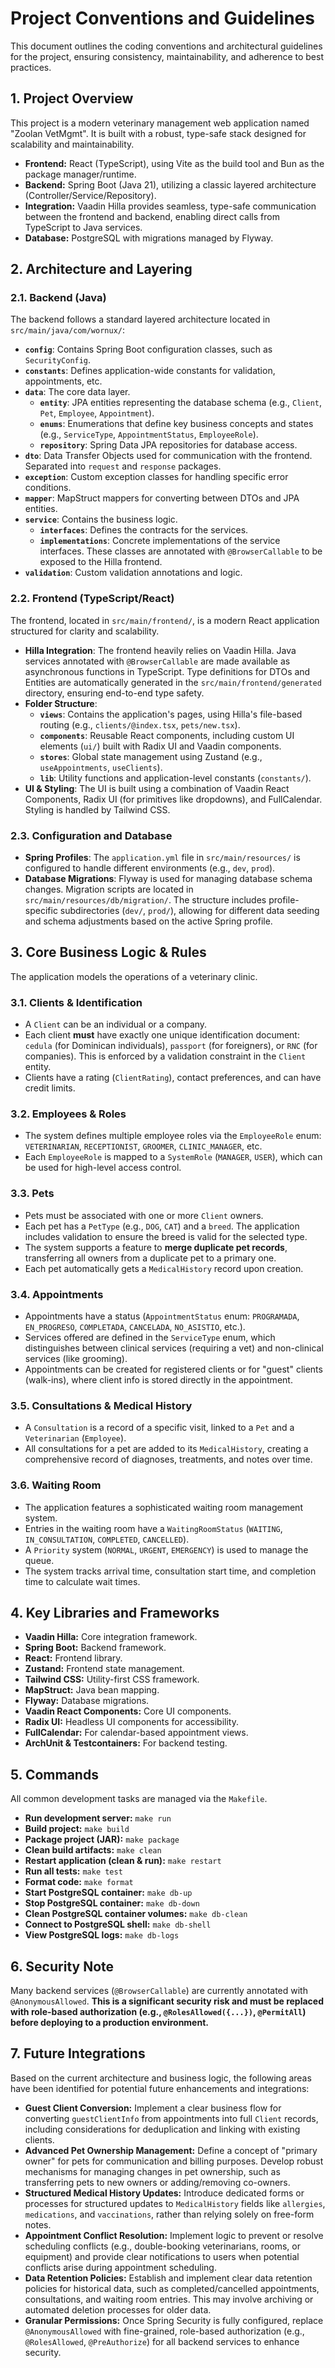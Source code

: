# Project Conventions and Guidelines

This document outlines the coding conventions and architectural guidelines for the project, ensuring consistency, maintainability, and adherence to best practices.

## 1. Project Overview

This project is a modern veterinary management web application named "Zoolan VetMgmt". It is built with a robust, type-safe stack designed for scalability and maintainability.

-   **Frontend:** React (TypeScript), using Vite as the build tool and Bun as the package manager/runtime.
-   **Backend:** Spring Boot (Java 21), utilizing a classic layered architecture (Controller/Service/Repository).
-   **Integration:** Vaadin Hilla provides seamless, type-safe communication between the frontend and backend, enabling direct calls from TypeScript to Java services.
-   **Database:** PostgreSQL with migrations managed by Flyway.

## 2. Architecture and Layering

### 2.1. Backend (Java)

The backend follows a standard layered architecture located in `src/main/java/com/wornux/`:

-   **`config`**: Contains Spring Boot configuration classes, such as `SecurityConfig`.
-   **`constants`**: Defines application-wide constants for validation, appointments, etc.
-   **`data`**: The core data layer.
    -   **`entity`**: JPA entities representing the database schema (e.g., `Client`, `Pet`, `Employee`, `Appointment`).
    -   **`enums`**: Enumerations that define key business concepts and states (e.g., `ServiceType`, `AppointmentStatus`, `EmployeeRole`).
    -   **`repository`**: Spring Data JPA repositories for database access.
-   **`dto`**: Data Transfer Objects used for communication with the frontend. Separated into `request` and `response` packages.
-   **`exception`**: Custom exception classes for handling specific error conditions.
-   **`mapper`**: MapStruct mappers for converting between DTOs and JPA entities.
-   **`service`**: Contains the business logic.
    -   **`interfaces`**: Defines the contracts for the services.
    -   **`implementations`**: Concrete implementations of the service interfaces. These classes are annotated with `@BrowserCallable` to be exposed to the Hilla frontend.
-   **`validation`**: Custom validation annotations and logic.

### 2.2. Frontend (TypeScript/React)

The frontend, located in `src/main/frontend/`, is a modern React application structured for clarity and scalability.

-   **Hilla Integration**: The frontend heavily relies on Vaadin Hilla. Java services annotated with `@BrowserCallable` are made available as asynchronous functions in TypeScript. Type definitions for DTOs and Entities are automatically generated in the `src/main/frontend/generated` directory, ensuring end-to-end type safety.
-   **Folder Structure**:
    -   **`views`**: Contains the application's pages, using Hilla's file-based routing (e.g., `clients/@index.tsx`, `pets/new.tsx`).
    -   **`components`**: Reusable React components, including custom UI elements (`ui/`) built with Radix UI and Vaadin components.
    -   **`stores`**: Global state management using Zustand (e.g., `useAppointments`, `useClients`).
    -   **`lib`**: Utility functions and application-level constants (`constants/`).
-   **UI & Styling**: The UI is built using a combination of Vaadin React Components, Radix UI (for primitives like dropdowns), and FullCalendar. Styling is handled by Tailwind CSS.

### 2.3. Configuration and Database

-   **Spring Profiles**: The `application.yml` file in `src/main/resources/` is configured to handle different environments (e.g., `dev`, `prod`).
-   **Database Migrations**: Flyway is used for managing database schema changes. Migration scripts are located in `src/main/resources/db/migration/`. The structure includes profile-specific subdirectories (`dev/`, `prod/`), allowing for different data seeding and schema adjustments based on the active Spring profile.

## 3. Core Business Logic & Rules

The application models the operations of a veterinary clinic.

### 3.1. Clients & Identification
-   A `Client` can be an individual or a company.
-   Each client **must** have exactly one unique identification document: `cedula` (for Dominican individuals), `passport` (for foreigners), or `RNC` (for companies). This is enforced by a validation constraint in the `Client` entity.
-   Clients have a rating (`ClientRating`), contact preferences, and can have credit limits.

### 3.2. Employees & Roles
-   The system defines multiple employee roles via the `EmployeeRole` enum: `VETERINARIAN`, `RECEPTIONIST`, `GROOMER`, `CLINIC_MANAGER`, etc.
-   Each `EmployeeRole` is mapped to a `SystemRole` (`MANAGER`, `USER`), which can be used for high-level access control.

### 3.3. Pets
-   Pets must be associated with one or more `Client` owners.
-   Each pet has a `PetType` (e.g., `DOG`, `CAT`) and a `breed`. The application includes validation to ensure the breed is valid for the selected type.
-   The system supports a feature to **merge duplicate pet records**, transferring all owners from a duplicate pet to a primary one.
-   Each pet automatically gets a `MedicalHistory` record upon creation.

### 3.4. Appointments
-   Appointments have a status (`AppointmentStatus` enum: `PROGRAMADA`, `EN_PROGRESO`, `COMPLETADA`, `CANCELADA`, `NO_ASISTIO`, etc.).
-   Services offered are defined in the `ServiceType` enum, which distinguishes between clinical services (requiring a vet) and non-clinical services (like grooming).
-   Appointments can be created for registered clients or for "guest" clients (walk-ins), where client info is stored directly in the appointment.

### 3.5. Consultations & Medical History
-   A `Consultation` is a record of a specific visit, linked to a `Pet` and a `Veterinarian` (`Employee`).
-   All consultations for a pet are added to its `MedicalHistory`, creating a comprehensive record of diagnoses, treatments, and notes over time.

### 3.6. Waiting Room
-   The application features a sophisticated waiting room management system.
-   Entries in the waiting room have a `WaitingRoomStatus` (`WAITING`, `IN_CONSULTATION`, `COMPLETED`, `CANCELLED`).
-   A `Priority` system (`NORMAL`, `URGENT`, `EMERGENCY`) is used to manage the queue.
-   The system tracks arrival time, consultation start time, and completion time to calculate wait times.

## 4. Key Libraries and Frameworks

-   **Vaadin Hilla:** Core integration framework.
-   **Spring Boot:** Backend framework.
-   **React:** Frontend library.
-   **Zustand:** Frontend state management.
-   **Tailwind CSS:** Utility-first CSS framework.
-   **MapStruct:** Java bean mapping.
-   **Flyway:** Database migrations.
-   **Vaadin React Components:** Core UI components.
-   **Radix UI:** Headless UI components for accessibility.
-   **FullCalendar:** For calendar-based appointment views.
-   **ArchUnit & Testcontainers:** For backend testing.

## 5. Commands

All common development tasks are managed via the `Makefile`.

-   **Run development server:** `make run`
-   **Build project:** `make build`
-   **Package project (JAR):** `make package`
-   **Clean build artifacts:** `make clean`
-   **Restart application (clean & run):** `make restart`
-   **Run all tests:** `make test`
-   **Format code:** `make format`
-   **Start PostgreSQL container:** `make db-up`
-   **Stop PostgreSQL container:** `make db-down`
-   **Clean PostgreSQL container volumes:** `make db-clean`
-   **Connect to PostgreSQL shell:** `make db-shell`
-   **View PostgreSQL logs:** `make db-logs`

## 6. Security Note

Many backend services (`@BrowserCallable`) are currently annotated with `@AnonymousAllowed`. **This is a significant security risk and must be replaced with role-based authorization (e.g., `@RolesAllowed({...})`, `@PermitAll`) before deploying to a production environment.**

## 7. Future Integrations

Based on the current architecture and business logic, the following areas have been identified for potential future enhancements and integrations:

-   **Guest Client Conversion:** Implement a clear business flow for converting `guestClientInfo` from appointments into full `Client` records, including considerations for deduplication and linking with existing clients.
-   **Advanced Pet Ownership Management:** Define a concept of "primary owner" for pets for communication and billing purposes. Develop robust mechanisms for managing changes in pet ownership, such as transferring pets to new owners or adding/removing co-owners.
-   **Structured Medical History Updates:** Introduce dedicated forms or processes for structured updates to `MedicalHistory` fields like `allergies`, `medications`, and `vaccinations`, rather than relying solely on free-form notes.
-   **Appointment Conflict Resolution:** Implement logic to prevent or resolve scheduling conflicts (e.g., double-booking veterinarians, rooms, or equipment) and provide clear notifications to users when potential conflicts arise during appointment scheduling.
-   **Data Retention Policies:** Establish and implement clear data retention policies for historical data, such as completed/cancelled appointments, consultations, and waiting room entries. This may involve archiving or automated deletion processes for older data.
-   **Granular Permissions:** Once Spring Security is fully configured, replace `@AnonymousAllowed` with fine-grained, role-based authorization (e.g., `@RolesAllowed`, `@PreAuthorize`) for all backend services to enhance security.